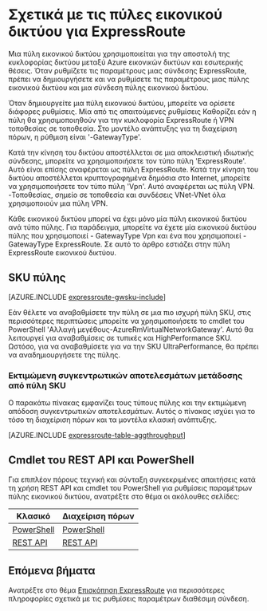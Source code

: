 <properties 
   pageTitle="Σχετικά με τις πύλες εικονικού δικτύου ExpressRoute | Microsoft Azure"
   description="Μάθετε σχετικά με τις πύλες εικονικού δικτύου για ExpressRoute."
   services="expressroute"
   documentationCenter="na"
   authors="cherylmc"
   manager="carmonm"
   editor=""
   tags="azure-resource-manager, azure-service-management"/>
<tags 
   ms.service="expressroute"
   ms.devlang="na"
   ms.topic="article"
   ms.tgt_pltfrm="na"
   ms.workload="infrastructure-services"
   ms.date="10/03/2016"
   ms.author="cherylmc" />

# <a name="about-virtual-network-gateways-for-expressroute"></a>Σχετικά με τις πύλες εικονικού δικτύου για ExpressRoute


Μια πύλη εικονικού δικτύου χρησιμοποιείται για την αποστολή της κυκλοφορίας δικτύου μεταξύ Azure εικονικών δικτύων και εσωτερικής θέσεις. Όταν ρυθμίζετε τις παραμέτρους μιας σύνδεσης ExpressRoute, πρέπει να δημιουργήσετε και να ρυθμίσετε τις παραμέτρους μιας πύλης εικονικού δικτύου και μια σύνδεση πύλης εικονικού δικτύου.

Όταν δημιουργείτε μια πύλη εικονικού δικτύου, μπορείτε να ορίσετε διάφορες ρυθμίσεις. Μία από τις απαιτούμενες ρυθμίσεις Καθορίζει εάν η πύλη θα χρησιμοποιηθούν για την κυκλοφορία ExpressRoute ή VPN τοποθεσίας σε τοποθεσία. Στο μοντέλο ανάπτυξης για τη διαχείριση πόρων, η ρύθμιση είναι '-GatewayType'.

Κατά την κίνηση του δικτύου αποστέλλεται σε μια αποκλειστική ιδιωτικής σύνδεσης, μπορείτε να χρησιμοποιήσετε τον τύπο πύλη 'ExpressRoute'. Αυτό είναι επίσης αναφέρεται ως πύλη ExpressRoute. Κατά την κίνηση του δικτύου αποστέλλεται κρυπτογραφημένα δημόσια στο Internet, μπορείτε να χρησιμοποιήσετε τον τύπο πύλη 'Vpn'. Αυτό αναφέρεται ως πύλη VPN. -Τοποθεσίας, σημείο σε τοποθεσία και συνδέσεις VNet-VNet όλα χρησιμοποιούν μια πύλη VPN. 

Κάθε εικονικού δικτύου μπορεί να έχει μόνο μία πύλη εικονικού δικτύου ανά τύπο πύλης. Για παράδειγμα, μπορείτε να έχετε μία εικονικού δικτύου πύλης που χρησιμοποιεί - GatewayType Vpn και ένα που χρησιμοποιεί - GatewayType ExpressRoute. Σε αυτό το άρθρο εστιάζει στην πύλη ExpressRoute εικονικού δικτύου.

## <a name="gwsku"></a>SKU πύλης

[AZURE.INCLUDE [expressroute-gwsku-include](../../includes/expressroute-gwsku-include.md)]

Εάν θέλετε να αναβαθμίσετε την πύλη σε μια πιο ισχυρή πύλη SKU, στις περισσότερες περιπτώσεις μπορείτε να χρησιμοποιήσετε το cmdlet του PowerShell 'Αλλαγή μεγέθους-AzureRmVirtualNetworkGateway'. Αυτό θα λειτουργεί για αναβαθμίσεις σε τυπικές και HighPerformance SKU. Ωστόσο, για να αναβαθμίσετε για να την SKU UltraPerformance, θα πρέπει να αναδημιουργήσετε της πύλης.

###  <a name="aggthroughput"></a>Εκτιμώμενη συγκεντρωτικών αποτελεσμάτων μετάδοσης από πύλη SKU


Ο παρακάτω πίνακας εμφανίζει τους τύπους πύλης και την εκτιμώμενη απόδοση συγκεντρωτικών αποτελεσμάτων. Αυτός ο πίνακας ισχύει για το τόσο τη διαχείριση πόρων και τα μοντέλα κλασική ανάπτυξης.

[AZURE.INCLUDE [expressroute-table-aggthroughput](../../includes/expressroute-table-aggtput-include.md)] 


## <a name="resources"></a>Cmdlet του REST API και PowerShell

Για επιπλέον πόρους τεχνική και σύνταξη συγκεκριμένες απαιτήσεις κατά τη χρήση REST API και cmdlet του PowerShell για ρυθμίσεις παραμέτρων πύλης εικονικού δικτύου, ανατρέξτε στο θέμα οι ακόλουθες σελίδες:

|**Κλασικό** | **Διαχείριση πόρων**|
|-----|----|
|[PowerShell](https://msdn.microsoft.com/library/mt270335.aspx)|[PowerShell](https://msdn.microsoft.com/library/mt163510.aspx)|
|[REST API](https://msdn.microsoft.com/library/jj154113.aspx)|[REST API](https://msdn.microsoft.com/library/mt163859.aspx)|


## <a name="next-steps"></a>Επόμενα βήματα

Ανατρέξτε στο θέμα [Επισκόπηση ExpressRoute](expressroute-introduction.md) για περισσότερες πληροφορίες σχετικά με τις ρυθμίσεις παραμέτρων διαθέσιμη σύνδεση. 







 
